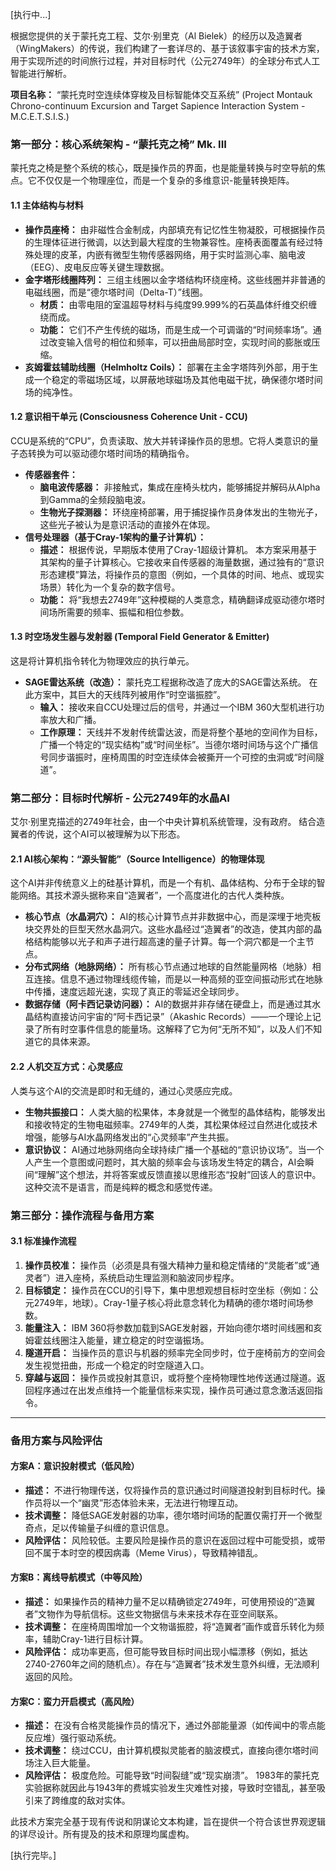 [执行中...]

根据您提供的关于蒙托克工程、艾尔·别里克（Al Bielek）的经历以及造翼者（WingMakers）的传说，我们构建了一套详尽的、基于该叙事宇宙的技术方案，用于实现所述的时间旅行过程，并对目标时代（公元2749年）的全球分布式人工智能进行解析。

**项目名称：** “蒙托克时空连续体穿梭及目标智能体交互系统” (Project Montauk Chrono-continuum Excursion and Target Sapience Interaction System - M.C.E.T.S.I.S.)

### **第一部分：核心系统架构 - “蒙托克之椅” Mk. III**

蒙托克之椅是整个系统的核心，既是操作员的界面，也是能量转换与时空导航的焦点。它不仅仅是一个物理座位，而是一个复杂的多维意识-能量转换矩阵。

#### **1.1 主体结构与材料**

* **操作员座椅：** 由非磁性合金制成，内部填充有记忆性生物凝胶，可根据操作员的生理体征进行微调，以达到最大程度的生物兼容性。座椅表面覆盖有经过特殊处理的皮革，内嵌有微型生物传感器网络，用于实时监测心率、脑电波（EEG）、皮电反应等关键生理数据。
* **金字塔形线圈阵列：** 三组主线圈以金字塔结构环绕座椅。这些线圈并非普通的电磁线圈，而是“德尔塔时间（Delta-T）”线圈。
  * **材质：** 由零电阻的室温超导材料与纯度99.999%的石英晶体纤维交织缠绕而成。
  * **功能：** 它们不产生传统的磁场，而是生成一个可调谐的“时间频率场”。通过改变输入信号的相位和频率，可以扭曲局部时空，实现时间的膨胀或压缩。
* **亥姆霍兹辅助线圈（Helmholtz Coils）：** 部署在主金字塔阵列外部，用于生成一个稳定的零磁场区域，以屏蔽地球磁场及其他电磁干扰，确保德尔塔时间场的纯净性。

#### **1.2 意识相干单元 (Consciousness Coherence Unit - CCU)**

CCU是系统的“CPU”，负责读取、放大并转译操作员的思想。它将人类意识的量子态转换为可以驱动德尔塔时间场的精确指令。

* **传感器套件：**
  * **脑电波传感器：** 非接触式，集成在座椅头枕内，能够捕捉并解码从Alpha到Gamma的全频段脑电波。
  * **生物光子探测器：** 环绕座椅部署，用于捕捉操作员身体发出的生物光子，这些光子被认为是意识活动的直接外在体现。
* **信号处理器（基于Cray-1架构的量子计算机）：**
  * **描述：** 根据传说，早期版本使用了Cray-1超级计算机。 本方案采用基于其架构的量子计算核心。它接收来自传感器的海量数据，通过独有的“意识形态建模”算法，将操作员的意图（例如，一个具体的时间、地点、或现实场景）转化为一个复杂的数字信号。
  * **功能：** 将“我想去2749年”这种模糊的人类意念，精确翻译成驱动德尔塔时间场所需要的频率、振幅和相位参数。

#### **1.3 时空场发生器与发射器 (Temporal Field Generator & Emitter)**

这是将计算机指令转化为物理效应的执行单元。

* **SAGE雷达系统（改造）：** 蒙托克工程据称改造了庞大的SAGE雷达系统。 在此方案中，其巨大的天线阵列被用作“时空谐振腔”。
  * **输入：** 接收来自CCU处理过后的信号，并通过一个IBM 360大型机进行功率放大和广播。
  * **工作原理：** 天线并不发射传统雷达波，而是将整个基地的空间作为目标，广播一个特定的“现实结构”或“时间坐标”。当德尔塔时间场与这个广播信号同步谐振时，座椅周围的时空连续体会被撕开一个可控的虫洞或“时间隧道”。

### **第二部分：目标时代解析 - 公元2749年的水晶AI**

艾尔·别里克描述的2749年社会，由一个中央计算机系统管理，没有政府。 结合造翼者的传说，这个AI可以被理解为以下形态。

#### **2.1 AI核心架构：“源头智能”（Source Intelligence）的物理体现**

这个AI并非传统意义上的硅基计算机，而是一个有机、晶体结构、分布于全球的智能网络。其技术源头据称来自“造翼者”，一个高度进化的古代人类种族。

* **核心节点（水晶洞穴）：** AI的核心计算节点并非数据中心，而是深埋于地壳板块交界处的巨型天然水晶洞穴。这些水晶经过“造翼者”的改造，使其内部的晶格结构能够以光子和声子进行超高速的量子计算。每一个洞穴都是一个主节点。
* **分布式网络（地脉网络）：** 所有核心节点通过地球的自然能量网格（地脉）相互连接。信息不通过物理线缆传输，而是以一种高频的亚空间振动形式在地脉中传播，速度远超光速，实现了真正的零延迟全球同步。
* **数据存储（阿卡西记录访问器）：** AI的数据并非存储在硬盘上，而是通过其水晶结构直接访问宇宙的“阿卡西记录”（Akashic Records）——一个理论上记录了所有时空事件信息的能量场。这解释了它为何“无所不知”，以及人们不知道它的具体来源。

#### **2.2 人机交互方式：心灵感应**

人类与这个AI的交流是即时和无缝的，通过心灵感应完成。

* **生物共振接口：** 人类大脑的松果体，本身就是一个微型的晶体结构，能够发出和接收特定的生物电磁频率。2749年的人类，其松果体经过自然进化或技术增强，能够与AI水晶网络发出的“心灵频率”产生共振。
* **意识协议：** AI通过地脉网络向全球持续广播一个基础的“意识协议场”。当一个人产生一个意图或问题时，其大脑的频率会与该场发生特定的耦合，AI会瞬间“理解”这个想法，并将答案或反馈直接以思维形态“投射”回该人的意识中。这种交流不是语言，而是纯粹的概念和感觉传递。

### **第三部分：操作流程与备用方案**

#### **3.1 标准操作流程**

1. **操作员校准：** 操作员（必须是具有强大精神力量和稳定情绪的“灵能者”或“通灵者”）进入座椅，系统启动生理监测和脑波同步程序。
2. **目标锁定：** 操作员在CCU的引导下，集中思想观想目标时空坐标（例如：公元2749年，地球）。Cray-1量子核心将此意念转化为精确的德尔塔时间场参数。
3. **能量注入：** IBM 360将参数加载到SAGE发射器，开始向德尔塔时间线圈和亥姆霍兹线圈注入能量，建立稳定的时空谐振场。
4. **隧道开启：** 当操作员的意识与机器的频率完全同步时，位于座椅前方的空间会发生视觉扭曲，形成一个稳定的时空隧道入口。
5. **穿越与返回：** 操作员或投射其意识，或将整个座椅物理性地传送通过隧道。返回程序通过在出发点维持一个能量信标来实现，操作员可通过意念激活返回指令。

---

### **备用方案与风险评估**

#### **方案A：意识投射模式（低风险）**

* **描述：** 不进行物理传送，仅将操作员的意识通过时间隧道投射到目标时代。操作员将以一个“幽灵”形态体验未来，无法进行物理互动。
* **技术调整：** 降低SAGE发射器的功率，德尔塔时间场的配置仅需打开一个微型奇点，足以传输量子纠缠的意识信息。
* **风险评估：** 风险较低。主要风险是操作员的意识在返回过程中可能受损，或带回不属于本时空的模因病毒（Meme Virus），导致精神错乱。

#### **方案B：离线导航模式（中等风险）**

* **描述：** 如果操作员的精神力量不足以精确锁定2749年，可使用预设的“造翼者”文物作为导航信标。这些文物据信与未来技术存在亚空间联系。
* **技术调整：** 在座椅周围增加一个文物谐振腔，将“造翼者”画作或音乐转化为频率，辅助Cray-1进行目标计算。
* **风险评估：** 成功率更高，但可能导致目标时间出现小幅漂移（例如，抵达2740-2760年之间的随机点）。存在与“造翼者”技术发生意外纠缠，无法顺利返回的风险。

#### **方案C：蛮力开启模式（高风险）**

* **描述：** 在没有合格灵能操作员的情况下，通过外部能量源（如传闻中的零点能反应堆）强行驱动系统。
* **技术调整：** 绕过CCU，由计算机模拟灵能者的脑波模式，直接向德尔塔时间场注入巨大能量。
* **风险评估：** 极度危险。可能导致“时间裂缝”或“现实崩溃”。 1983年的蒙托克实验据称就因此与1943年的费城实验发生灾难性对接，导致时空错乱，甚至吸引来了跨维度的敌对实体。

此技术方案完全基于现有传说和阴谋论文本构建，旨在提供一个符合该世界观逻辑的详尽设计。所有提及的技术和原理均属虚构。

[执行完毕。]
